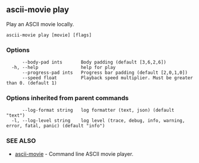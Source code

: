 ## ascii-movie play

Play an ASCII movie locally.

```
ascii-movie play [movie] [flags]
```

### Options

```
      --body-pad ints       Body padding (default [3,6,2,6])
  -h, --help                help for play
      --progress-pad ints   Progress bar padding (default [2,0,1,0])
      --speed float         Playback speed multiplier. Must be greater than 0. (default 1)
```

### Options inherited from parent commands

```
      --log-format string   log formatter (text, json) (default "text")
  -l, --log-level string    log level (trace, debug, info, warning, error, fatal, panic) (default "info")
```

### SEE ALSO

* [ascii-movie](ascii-movie.md)	 - Command line ASCII movie player.

